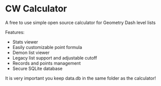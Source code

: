# CW Calculator
A free to use simple open source calculator for Geometry Dash level lists

Features:
- Stats viewer
- Easily customizable point formula
- Demon list viewer
- Legacy list support and adjustable cutoff
- Records and points management
- Secure SQLite database

It is very important you keep data.db in the same folder as the calculator!
